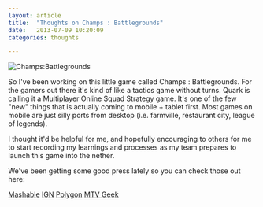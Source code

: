 ```yaml
---
layout: article
title:  "Thoughts on Champs : Battlegrounds"
date:   2013-07-09 10:20:09
categories: thoughts

---
```


![Champs:Battlegrounds]({{edchao.github.io}}/assets/img_champs_map.jpg)

So I've been working on this little game called Champs : Battlegrounds. For the gamers out there it's kind of like a tactics game without turns.  Quark is calling it a Multiplayer Online Squad Strategy game.  It's one of the few "new" things that is actually coming to mobile + tablet first.  Most games on mobile are just silly ports from desktop (i.e. farmville, restaurant city, league of legends). 

I thought it'd be helpful for me, and hopefully encouraging to others for me to start recording my learnings and processes as my team prepares to launch this game into the nether.  

We've been getting some good press lately so you can check those out here:

[Mashable](http://mashable.com/2013/07/08/champs-battlegrounds-mobile-game/)
[IGN](http://www.ign.com/videos/2013/07/08/champs-battlegrounds-developer-demo)
[Polygon](http://www.polygon.com/2013/7/8/4502692/champs-battlegrounds-hands-on-preview-interview-quark-games)
[MTV Geek](http://multiplayerblog.mtv.com/2013/07/08/champs-battleground-aims-to-conquer-the-mobile-f2p-market-for-hardcore-gamers/)
